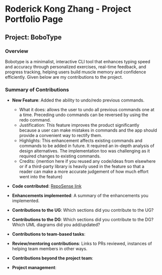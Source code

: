 # Roderick Kong Zhang - Project Portfolio Page

## Project: BoboType

### Overview

Bobotype is a minimalist, interactive CLI tool that enhances typing speed and accuracy through personalized exercises,
real-time feedback, and progress tracking, helping users build muscle memory and confidence efficiently.
Given below are my contributions to the project.

### Summary of Contributions

- **New Feature**: Added the ability to undo/redo previous commands.
  - What it does: allows the user to undo all previous commands one at a time. Preceding undo commands can be reversed by using the redo command.
  - Justification: This feature improves the product significantly because a user can make mistakes in commands and the app should provide a convenient way to rectify them.
  - Highlights: This enhancement affects existing commands and commands to be added in future. It required an in-depth analysis of design alternatives. The implementation too was challenging as it required changes to existing commands.
  - Credits: {mention here if you reused any code/ideas from elsewhere or if a third-party library is heavily used in the feature so that a reader can make a more accurate judgement of how much effort went into the feature}

- **Code contributed**: [RepoSense link](https://nus-cs2113-ay2425s2.github.io/tp-dashboard/?search=rodi-314&sort=groupTitle&sortWithin=title&timeframe=commit&mergegroup=&groupSelect=groupByRepos&breakdown=true&checkedFileTypes=docs~functional-code~test-code~other&since=2025-02-21&tabOpen=true&tabType=authorship&tabAuthor=rodi-314&tabRepo=AY2425S2-CS2113-F13-2%2Ftp%5Bmaster%5D&authorshipIsMergeGroup=false&authorshipFileTypes=docs~functional-code~test-code~other&authorshipIsBinaryFileTypeChecked=false&authorshipIsIgnoredFilesChecked=false)
- **Enhancements implemented**: A summary of the enhancements you implemented.
- **Contributions to the UG**: Which sections did you contribute to the UG?
- **Contributions to the DG**: Which sections did you contribute to the DG? Which UML diagrams did you add/updated?
- **Contributions to team-based tasks**:
- **Review/mentoring contributions**: Links to PRs reviewed, instances of helping team members in other ways.
- **Contributions beyond the project team**:
- **Project management**:
